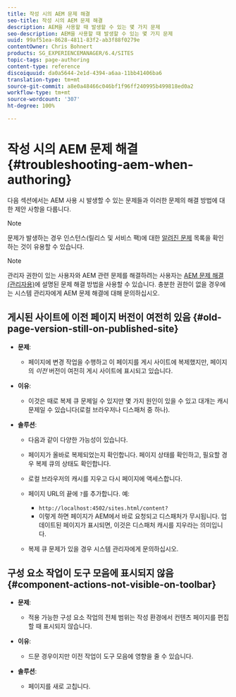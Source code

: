```yaml
---
title: 작성 시의 AEM 문제 해결
seo-title: 작성 시의 AEM 문제 해결
description: AEM을 사용할 때 발생할 수 있는 몇 가지 문제
seo-description: AEM을 사용할 때 발생할 수 있는 몇 가지 문제
uuid: 99af51ea-8628-4811-83f2-ab3f88f0279e
contentOwner: Chris Bohnert
products: SG_EXPERIENCEMANAGER/6.4/SITES
topic-tags: page-authoring
content-type: reference
discoiquuid: da0a5644-2e1d-4394-a6aa-11bb41406ba6
translation-type: tm+mt
source-git-commit: a8e0a48466c046bf1f96ff240995b499818ed0a2
workflow-type: tm+mt
source-wordcount: '307'
ht-degree: 100%

---
```



# 작성 시의 AEM 문제 해결{#troubleshooting-aem-when-authoring}

다음 섹션에서는 AEM 사용 시 발생할 수 있는 문제들과 이러한 문제의 해결 방법에 대한 제안 사항을 다룹니다.

>[!NOTE]
>
>문제가 발생하는 경우 인스턴스(릴리스 및 서비스 팩)에 대한 [알려진 문제](/help/release-notes/known-issues.md) 목록을 확인하는 것이 유용할 수 있습니다.

>[!NOTE]
>
>관리자 권한이 있는 사용자와 AEM 관련 문제를 해결하려는 사용자는 [AEM 문제 해결(관리자용)](/help/sites-administering/troubleshoot.md)에 설명된 문제 해결 방법을 사용할 수 있습니다. 충분한 권한이 없을 경우에는 시스템 관리자에게 AEM 문제 해결에 대해 문의하십시오.

## 게시된 사이트에 이전 페이지 버전이 여전히 있음 {#old-page-version-still-on-published-site}

* **문제**:

   * 페이지에 변경 작업을 수행하고 이 페이지를 게시 사이트에 복제했지만, 페이지의 *이전* 버전이 여전히 게시 사이트에 표시되고 있습니다.

* **이유**:

   * 이것은 때로 복제 큐 문제일 수 있지만 몇 가지 원인이 있을 수 있고 대개는 캐시 문제일 수 있습니다(로컬 브라우저나 디스패처 중 하나).

* **솔루션**:

   * 다음과 같이 다양한 가능성이 있습니다.
   * 페이지가 올바로 복제되었는지 확인합니다. 페이지 상태를 확인하고, 필요할 경우 복제 큐의 상태도 확인합니다.
   * 로컬 브라우저의 캐시를 지우고 다시 페이지에 액세스합니다.
   * 페이지 URL의 끝에 `?`를 추가합니다. 예:

      * `http://localhost:4502/sites.html/content?`
      * 이렇게 하면 페이지가 AEM에서 바로 요청되고 디스패처가 무시됩니다. 업데이트된 페이지가 표시되면, 이것은 디스패처 캐시를 지우라는 의미입니다.
   * 복제 큐 문제가 있을 경우 시스템 관리자에게 문의하십시오.


## 구성 요소 작업이 도구 모음에 표시되지 않음 {#component-actions-not-visible-on-toolbar}

* **문제**:

   * 적용 가능한 구성 요소 작업의 전체 범위는 작성 환경에서 컨텐츠 페이지를 편집할 때 표시되지 않습니다.

* **이유**:

   * 드문 경우이지만 이전 작업이 도구 모음에 영향을 줄 수 있습니다.

* **솔루션**:

   * 페이지를 새로 고칩니다.

